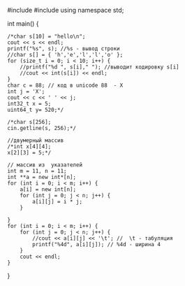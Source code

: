 #include <iostream>
#include <cstdint>
using namespace std;

int main() {
	
	/*char s[10] = "hello\n";
	cout << s << endl;
	printf("%s", s); //%s - вывод строки
	//char s[] = { 'h','e','l','l','o' };
	for (size_t i = 0; i < 10; i++) {
		//printf("%d ", s[i]," "); //выводит кодировку s[i]
		//cout << int(s[i]) << endl;
	}
	char c = 88; // код в unicode 88  - X
	int j = 'X';
	cout << c << ' ' << j;
	int32_t x = 5;
	uint64_t y= 520;*/

	/*char s[256];
	cin.getline(s, 256);*/

	//двумерный массив
	/*int x[4][4];
	x[2][3] = 5;*/

	// массив из  указателей
	int m = 11, n = 11;
	int **a = new int*[n];
	for (int i = 0; i < m; i++) {
		a[i] = new int[n];
		for (int j = 0; j < n; j++) {
			a[i][j] = i * j;
		}

	}
	for (int i = 0; i < m; i++) {
		for (int j = 0; j < n; j++) {
			//cout << a[i][j] << '\t'; //  \t - табуляция
			printf("%4d", a[i][j]); // %4d - ширина 4
		}
		cout << endl;
	}

}
